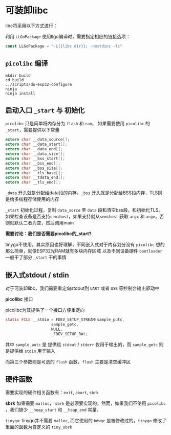# 可装卸libc

libc将采用以下方式进行：

利用 `LLGoPackage`
使用llgo编译时，需要指定相应的链接选项：

```go
const LLGoPackage = "-L{{libc dir}}; -nostdinc -lc"
```

## `picolibc` 编译

```
mkdir build
cd build
../scripts/do-esp32-configure
ninja
ninja install
```



## 启动入口 `_start` 与 初始化

`picolibc` 只是简单将内存分为 `flash` 和 `ram`，
如果需要使用 `picolibc` 的 `_start`，需要提供以下常量

```c
extern char __data_source[];
extern char __data_start[];
extern char __data_end[];
extern char __data_size[];
extern char __bss_start[];
extern char __bss_end[];
extern char __bss_size[];
extern char __tls_base[];
extern char __tdata_end[];
extern char __tls_end[];
```

`_data` 开头就是分配给data段的内存，`_bss` 开头就是分配给BSS段内存，TLS则是给多线程存储使用的内存

`_start` 初始化过程，复制 `data_sorce` 至 `data` 段和清空bss段，和初始化TLS。
如果检查设备是否支持`semihost`，如果支持就从`semihost` 获取 `argc` 和 `argv`，否则就默认二者为空，然后调用main

**需要讨论：我们是否需要picolibc的_start?**

tinygo不使用。其实原因也好理解，不同嵌入式对于内存划分没有 `picolibc` 想的那么简单，就像ESP32光RAM就有多块内存区域
以及不同设备硬件 `bootloader` 一般干了部分 `_start` 干的事情

## 嵌入式stdout / stdin
对于可装卸libc，我们需要重定向stdout到 `UART` 或者 `USB` 等控制台输出驱动中

**picolibc** 接口

picolibc为其提供了一个接口方便重定向

```c
static FILE __stdio = FDEV_SETUP_STREAM(sample_putc,
					sample_getc,
					NULL,
					_FDEV_SETUP_RW);
```

其中 `sample_putc` 是 提供给 `stdout` / `stderr` 仅用于输出的，而 `sample_getc` 则是提供给 `stdin` 用于输入

而第三个参数则是可选的 `flush` 函数，`flush` 主要是清空缓冲区

## 硬件函数

需要实现的硬件相关函数有：`exit`, `abort`, `sbrk`

**sbrk**
如果需要 `malloc`， `sbrk` 是必须要实现的，然而，如果我们不使用 `picolibc` ，我们缺少 `__heap_start` 和 `__heap_end` 常量。

`tinygo`: tinygo并不需要 `malloc`, 而它使用的 `bdwgc` 是被修改过的，`tinygo` 修改了里面的函数为自定义的 `tiny_sbrk`
